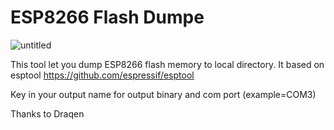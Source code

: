# ESP8266 Flash Dumpe

![untitled](https://user-images.githubusercontent.com/36906814/38973398-2f62dc22-43d8-11e8-9ad4-a218026ced67.png)

This tool let you dump ESP8266 flash memory to local directory. It based on esptool https://github.com/espressif/esptool

Key in your output name for output binary and com port (example=COM3) 

Thanks to Draqen
